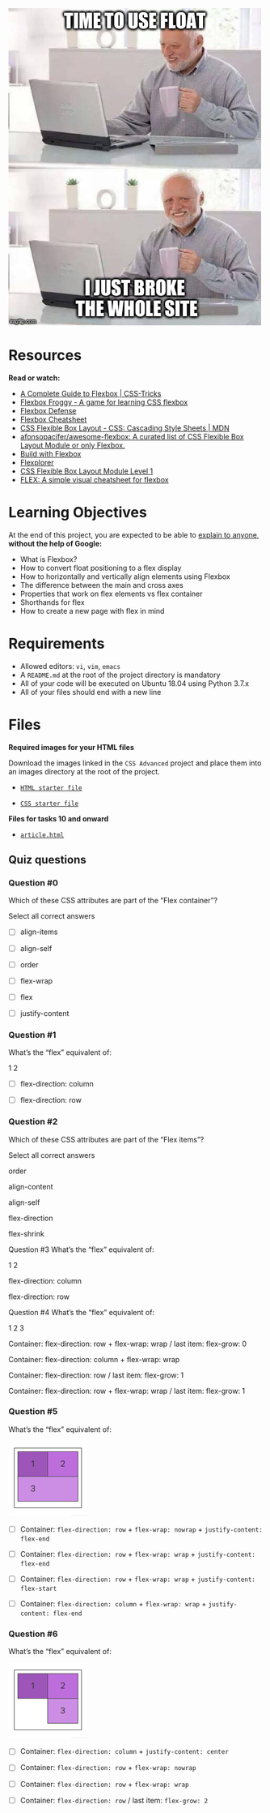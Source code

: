 ![I just broke the whole site](flexbox_meme.jpg)

# Resources

**Read or watch:**

- [A Complete Guide to Flexbox | CSS-Tricks](https://css-tricks.com/snippets/css/a-guide-to-flexbox/)
- [Flexbox Froggy - A game for learning CSS flexbox](https://flexboxfroggy.com/)
- [Flexbox Defense](http://www.flexboxdefense.com/)
- [Flexbox Cheatsheet](https://yoksel.github.io/flex-cheatsheet/)
- [CSS Flexible Box Layout - CSS: Cascading Style Sheets | MDN](https://developer.mozilla.org/en-US/docs/Web/CSS/CSS_flexible_box_layout)
- [afonsopacifer/awesome-flexbox: A curated list of CSS Flexible Box Layout Module or only Flexbox.](https://github.com/afonsopacifer/awesome-flexbox)
- [Build with Flexbox](https://flexbox.buildwithreact.com/)
- [Flexplorer](https://bennettfeely.com/flexplorer/)
- [CSS Flexible Box Layout Module Level 1](https://www.w3.org/TR/css-flexbox-1/#flex)
- [FLEX: A simple visual cheatsheet for flexbox](https://flexbox.malven.co/)

# Learning Objectives
At the end of this project, you are expected to be able to [explain to anyone](https://fs.blog/feynman-learning-technique/), **without the help of Google:**

- What is Flexbox?
- How to convert float positioning to a flex display
- How to horizontally and vertically align elements using Flexbox
- The difference between the main and cross axes
- Properties that work on flex elements vs flex container
- Shorthands for flex
- How to create a new page with flex in mind

# Requirements
- Allowed editors: `vi`, `vim`, `emacs`
- A `README.md` at the root of the project directory is mandatory
- All of your code will be executed on Ubuntu 18.04 using Python 3.7.x
- All of your files should end with a new line

# Files

**Required images for your HTML files**

Download the images linked in the `CSS Advanced` project and place them into an images directory at the root of the project.

- [`HTML starter file`](index.html)

- [`CSS starter file`](index.css)

**Files for tasks 10 and onward**

- [`article.html`](article.html)

## Quiz questions

### Question #0

Which of these CSS attributes are part of the “Flex container”?

Select all correct answers

- [ ] align-items

- [ ] align-self

- [ ] order

- [ ] flex-wrap

- [ ] flex

- [ ] justify-content

### Question #1

What’s the “flex” equivalent of:

1	2

- [ ] flex-direction: column

- [ ] flex-direction: row

### Question #2

Which of these CSS attributes are part of the “Flex items”?

Select all correct answers


order


align-content


align-self


flex-direction


flex-shrink

Question #3
What’s the “flex” equivalent of:

1
2

flex-direction: column


flex-direction: row

Question #4
What’s the “flex” equivalent of:

1	2
3

Container: flex-direction: row + flex-wrap: wrap / last item: flex-grow: 0


Container: flex-direction: column + flex-wrap: wrap


Container: flex-direction: row / last item: flex-grow: 1


Container: flex-direction: row + flex-wrap: wrap / last item: flex-grow: 1

### Question #5

What’s the “flex” equivalent of:

![Question 5](images/image_4.png)

- [ ] Container: `flex-direction: row` + `flex-wrap: nowrap` + `justify-content: flex-end`

- [ ] Container: `flex-direction: row` + `flex-wrap: wrap` + `justify-content: flex-end`

- [ ] Container: `flex-direction: row` + `flex-wrap: wrap` + `justify-content: flex-start`

- [ ] Container: `flex-direction: column` + `flex-wrap: wrap` + `justify-content: flex-end`

### Question #6

What’s the “flex” equivalent of:

![Question 6](images/image_5.png)

- [ ] Container: `flex-direction: column` + `justify-content: center`

- [ ] Container: `flex-direction: row` + `flex-wrap: nowrap`

- [ ] Container: `flex-direction: row` + `flex-wrap: wrap`

- [ ] Container: `flex-direction: row` / last item: `flex-grow: 2`
